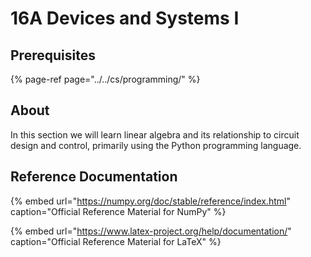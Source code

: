 # 16A Devices and Systems I

## Prerequisites

{% page-ref page="../../cs/programming/" %}

## About

In this section we will learn linear algebra and its relationship to circuit design and control, primarily using the Python programming language.

## Reference Documentation

{% embed url="https://numpy.org/doc/stable/reference/index.html" caption="Official Reference Material for NumPy" %}

{% embed url="https://www.latex-project.org/help/documentation/" caption="Official Reference Material for LaTeX" %}

